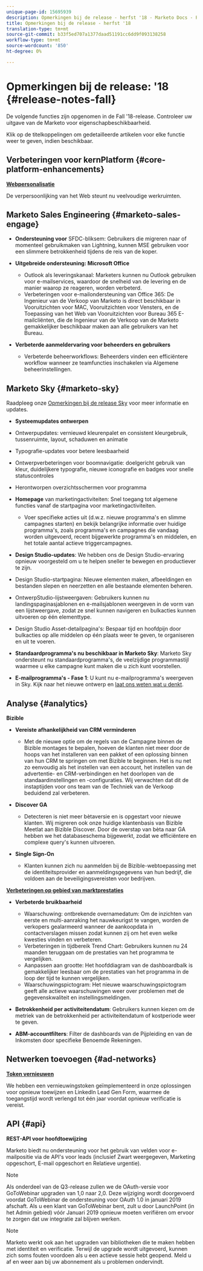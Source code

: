 ```yaml
---
unique-page-id: 15695939
description: Opmerkingen bij de release - herfst '18 - Marketo Docs - Productdocumentatie
title: Opmerkingen bij de release - herfst '18
translation-type: tm+mt
source-git-commit: b33f5ed707a1377daad51191cc6dd9f093138258
workflow-type: tm+mt
source-wordcount: '850'
ht-degree: 0%

---
```



# Opmerkingen bij de release: &#39;18 {#release-notes-fall}

De volgende functies zijn opgenomen in de Fall &#39;18-release. Controleer uw uitgave van de Marketo voor eigenschapbeschikbaarheid.

Klik op de titelkoppelingen om gedetailleerde artikelen voor elke functie weer te geven, indien beschikbaar.

## Verbeteringen voor kernPlatform {#core-platform-enhancements}

**[Webpersonalisatie](/help/marketo/product-docs/web-personalization/getting-started/workspaces-in-web-personalization.md)**

De verpersoonlijking van het Web steunt nu veelvoudige werkruimten.

## Marketo Sales Engineering {#marketo-sales-engage}

* **Ondersteuning voor** SFDC-bliksem: Gebruikers die migreren naar of momenteel gebruikmaken van Lightning, kunnen MSE gebruiken voor een slimmere betrokkenheid tijdens de reis van de koper.

* **Uitgebreide ondersteuning: Microsoft Office**

   * Outlook als leveringskanaal: Marketers kunnen nu Outlook gebruiken voor e-mailservices, waardoor de snelheid van de levering en de manier waarop ze reageren, worden verbeterd.
   * Verbeteringen voor e-mailondersteuning van Office 365: De Ingenieur van de Verkoop van Marketo is direct beschikbaar in Vooruitzichten voor MAC, Vooruitzichten voor Vensters, en de Toepassing van het Web van Vooruitzichten voor Bureau 365 E-mailcliënten, die de Ingenieur van de Verkoop van de Marketo gemakkelijker beschikbaar maken aan alle gebruikers van het Bureau.

* **Verbeterde aanmeldervaring voor beheerders en gebruikers**

   * Verbeterde beheerworkflows: Beheerders vinden een efficiëntere workflow wanneer ze teamfuncties inschakelen via Algemene beheerinstellingen.

## Marketo Sky {#marketo-sky}

Raadpleeg onze [Opmerkingen bij de release Sky](https://help.marketo.com) voor meer informatie en updates.

* **Systeemupdates ontwerpen**

* Ontwerpupdates: vernieuwd kleurenpalet en consistent kleurgebruik, tussenruimte, layout, schaduwen en animatie
* Typografie-updates voor betere leesbaarheid
* Ontwerpverbeteringen voor boomnavigatie: doelgericht gebruik van kleur, duidelijkere typografie, nieuwe iconografie en badges voor snelle statuscontroles
* Herontworpen overzichtsschermen voor programma

* **Homepage** van marketingactiviteiten: Snel toegang tot algemene functies vanaf de startpagina voor marketingactiviteiten.

   * Voer specifieke acties uit (d.w.z. nieuwe programma&#39;s en slimme campagnes starten) en bekijk belangrijke informatie over huidige programma&#39;s, zoals programma&#39;s en campagnes die vandaag worden uitgevoerd, recent bijgewerkte programma&#39;s en middelen, en het totale aantal actieve triggercampagnes.

* **Design Studio-updates**: We hebben ons de Design Studio-ervaring opnieuw voorgesteld om u te helpen sneller te bewegen en productiever te zijn.
* Design Studio-startpagina: Nieuwe elementen maken, afbeeldingen en bestanden slepen en neerzetten en alle bestaande elementen beheren.
* OntwerpStudio-lijstweergaven: Gebruikers kunnen nu landingspaginasjablonen en e-mailsjablonen weergeven in de vorm van een lijstweergave, zodat ze snel kunnen navigeren en bulkacties kunnen uitvoeren op één elementtype.
* Design Studio Asset-detailpagina&#39;s: Bespaar tijd en hoofdpijn door bulkacties op alle middelen op één plaats weer te geven, te organiseren en uit te voeren.
* **Standaardprogramma&#39;s nu beschikbaar in Marketo Sky**: Marketo Sky ondersteunt nu standaardprogramma&#39;s, de veelzijdige programmastijl waarmee u elke campagne kunt maken die u zich kunt voorstellen.
* **E-mailprogramma&#39;s - Fase 1**: U kunt nu e-mailprogramma&#39;s weergeven in Sky. Kijk naar het nieuwe ontwerp en [laat ons weten wat u denkt](https://go.marketo.com/NextGenUX---USA---Apr-2018-fcp_Landing-Page-Feedback.html).

## Analyse {#analytics}

**Bizible**

* **Vereiste afhankelijkheid van CRM verminderen**

   * Met de nieuwe optie om de regels van de Campagne binnen de Bizible montages te bepalen, hoeven de klanten niet meer door de hoops van het installeren van een pakket of een oplossing binnen van hun CRM te springen om met Bizible te beginnen. Het is nu net zo eenvoudig als het instellen van een account, het instellen van de advertentie- en CRM-verbindingen en het doorlopen van de standaardinstellingen en -configuraties. Wij verwachten dat dit de instaptijden voor ons team van de Techniek van de Verkoop beduidend zal verbeteren.

* **Discover GA**

   * Detecteren is niet meer bètaversie en is opgestart voor nieuwe klanten. Wij migreren ook onze huidige klantenbasis van Bizible Meetlat aan Bizible Discover. Door de overstap van bèta naar GA hebben we het databaseschema bijgewerkt, zodat we efficiëntere en complexe query&#39;s kunnen uitvoeren.

* **Single Sign-On**

   * Klanten kunnen zich nu aanmelden bij de Bizible-webtoepassing met de identiteitsprovider en aanmeldingsgegevens van hun bedrijf, die voldoen aan de beveiligingsvereisten voor bedrijven.

**[Verbeteringen op gebied van marktprestaties](/help/marketo/product-docs/reporting/performance-insights/performance-insights-overview.md)**

* **Verbeterde bruikbaarheid**

   * Waarschuwing: ontbrekende overnamedatum: Om de inzichten van eerste en multi-aanraking het nauwkeurigst te vangen, worden de verkopers gealarmeerd wanneer de aankoopdata in contactverslagen missen zodat kunnen zij om het even welke kwesties vinden en verbeteren.
   * Verbeteringen in tijdbereik Trend Chart: Gebruikers kunnen nu 24 maanden teruggaan om de prestaties van het programma te vergelijken.
   * Aanpassen aan grootte: Het hoofddiagram van de dashboardbalk is gemakkelijker leesbaar om de prestaties van het programma in de loop der tijd te kunnen vergelijken.
   * Waarschuwingspictogram: Het nieuwe waarschuwingspictogram geeft alle actieve waarschuwingen weer over problemen met de gegevenskwaliteit en instellingsmeldingen.

* **Betrokkenheid per activiteitendatum**: Gebruikers kunnen kiezen om de metriek van de betrokkenheid per activiteitendatum of kostperiode weer te geven.
* **ABM-accountfilters**: Filter de dashboards van de Pijpleiding en van de Inkomsten door specifieke Benoemde Rekeningen.

## Netwerken toevoegen {#ad-networks}

**[Token vernieuwen](/help/marketo/product-docs/demand-generation/social/social-functions/set-up-linkedin-lead-gen-forms.md)**

We hebben een vernieuwingstoken geïmplementeerd in onze oplossingen voor opnieuw toewijzen en LinkedIn Lead Gen Form, waarmee de toegangstijd wordt verlengd tot één jaar voordat opnieuw verificatie is vereist.

## API {#api}

**REST-API voor hoofdtoewijzing**

Marketo biedt nu ondersteuning voor het gebruik van velden voor e-mailpositie via de API&#39;s voor leads (inclusief Zwart weergegeven, Marketing opgeschort, E-mail opgeschort en Relatieve urgentie).

>[!NOTE]
>
>Als onderdeel van de Q3-release zullen we de OAuth-versie voor GoToWebinar upgraden van 1,0 naar 2,0. Deze wijziging wordt doorgevoerd voordat GoToWebinar de ondersteuning voor OAuth 1.0 in januari 2019 afschaft. Als u een klant van GoToWebinar bent, zult u door LaunchPoint (in het Admin gebied) vóór Januari 2019 opnieuw moeten verifiëren om ervoor te zorgen dat uw integratie zal blijven werken.

>[!NOTE]
>
>Marketo werkt ook aan het upgraden van bibliotheken die te maken hebben met identiteit en verificatie. Terwijl de upgrade wordt uitgevoerd, kunnen zich soms fouten voordoen als u een actieve sessie hebt geopend. Meld u af en weer aan bij uw abonnement als u problemen ondervindt.
